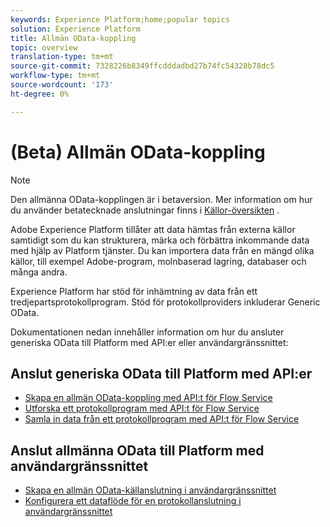 ```yaml
---
keywords: Experience Platform;home;popular topics
solution: Experience Platform
title: Allmän OData-koppling
topic: overview
translation-type: tm+mt
source-git-commit: 7328226b8349ffcdddadbd27b74fc54328b78dc5
workflow-type: tm+mt
source-wordcount: '173'
ht-degree: 0%

---
```



# (Beta) Allmän OData-koppling

>[!NOTE]
>Den allmänna OData-kopplingen är i betaversion. Mer information om hur du använder betatecknade anslutningar finns i [Källor-översikten](../../home.md#terms-and-conditions) .

Adobe Experience Platform tillåter att data hämtas från externa källor samtidigt som du kan strukturera, märka och förbättra inkommande data med hjälp av Platform tjänster. Du kan importera data från en mängd olika källor, till exempel Adobe-program, molnbaserad lagring, databaser och många andra.

Experience Platform har stöd för inhämtning av data från ett tredjepartsprotokollprogram. Stöd för protokollproviders inkluderar Generic OData.

Dokumentationen nedan innehåller information om hur du ansluter generiska OData till Platform med API:er eller användargränssnittet:

## Anslut generiska OData till Platform med API:er

- [Skapa en allmän OData-koppling med API:t för Flow Service](../../tutorials/api/create/protocols/odata.md)
- [Utforska ett protokollprogram med API:t för Flow Service](../../tutorials/api/explore/protocols.md)
- [Samla in data från ett protokollprogram med API:t för Flow Service](../../tutorials/api/collect/protocols.md)

## Anslut allmänna OData till Platform med användargränssnittet

- [Skapa en allmän OData-källanslutning i användargränssnittet](../../tutorials/ui/create/protocols/odata.md)
- [Konfigurera ett dataflöde för en protokollanslutning i användargränssnittet](../../tutorials/ui/dataflow/protocols.md)